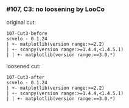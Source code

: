 ### #107, C3: no loosening by LooCo
original cut:

```
107-Cut3-before
scvelo - 0.1.24
| +- matplotlib(version range:>=2.2)
| +- scanpy(version range:>=1.4.4,<1.4.5.1)
| | +- matplotlib(version range:==3.0.*)
```





loosened cut:
```
107-Cut3-after
scvelo - 0.1.24
| +- matplotlib(version range:>=2.2)
| +- scanpy(version range:>=1.4.4,<1.4.5.1)
| | +- matplotlib(version range:==3.0.*)
```




